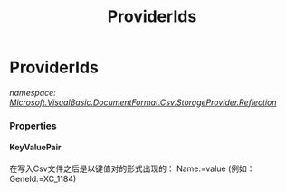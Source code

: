 ﻿---
title: ProviderIds
---

# ProviderIds
_namespace: [Microsoft.VisualBasic.DocumentFormat.Csv.StorageProvider.Reflection](N-Microsoft.VisualBasic.DocumentFormat.Csv.StorageProvider.Reflection.html)_






### Properties

#### KeyValuePair
在写入Csv文件之后是以键值对的形式出现的： Name:=value (例如： GeneId:=XC_1184)
